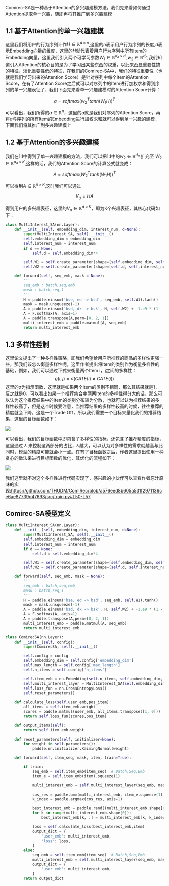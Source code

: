 Comirec-SA是一种基于Attention的多兴趣建模方法，我们先来看如何通过Attention提取单一兴趣，随即再将其推广到多兴趣建模

## 1.1 基于Attention的单一兴趣建模

这里我们将用户的行为序列计作$H \in \mathbb{R}^{d \times n}$,这里的$n$表示用户行为序列的长度,$d$表示Embedding向量的维度，这里的$H$就代表着用户行为序列中所有Item的Embedding向量，这里我们引入两个可学习参数$W_1 \in \mathbb{R}^{d_a \times d} ,w_2 \in \mathbb{R}^{d_a}$,我们知道引入Attention的核心目的是为了学习出某些东西的权重，以此来凸显重要性搞的特征，淡化重要性低的特征，在我们的Comirec-SA中，我们的特征重要性（也就是我们学习出来的Attention Score）是针对序列中每个Item的Attention Score，在有了Attention Score之后就可以对序列中的Item进行加权求和得到序列的单一兴趣表征了，我们下面先来看单一兴趣建模时的Attention Score计算：

$$ a = {softmax(w_{2}^{T} tanh(W_{1}H))}^{T} $$

可以看出，我们所得的$a \in \mathbb{R}^{n}$，这里的$a$就是我们对序列的Attention Score，再将$a$与序列的所有Item的Embedding进行加权求和就可以得到单一兴趣的建模，下面我们将其推广到多兴趣建模上

## 1.2 基于Attention的多兴趣建模

我们在1.1中得到了单一兴趣建模的方法，我们可以把1.1中的$w_2 \in \mathbb{R}^{d_a}$ 扩充至 $W_2 \in \mathbb{R}^{d_a \times K}$,这样的话，我们的Attention Score的计算公式就变成：

$$ A = {softmax(W_{2}^{T} tanh(W_{1}H))}^{T} $$

可以得到$A  \in \mathbb{R}^{n \times K}$,这时我们可以通过

$$ V_u = HA$$

得到用户的多兴趣表征，这里的$V_u \in \mathbb{R}^{d \times K}$，即为K个兴趣表征，其核心代码如下：

```python
class MultiInterest_SA(nn.Layer):
    def __init__(self, embedding_dim, interest_num, d=None):
        super(MultiInterest_SA, self).__init__()
        self.embedding_dim = embedding_dim
        self.interest_num = interest_num
        if d == None:
            self.d = self.embedding_dim*4

        self.W1 = self.create_parameter(shape=[self.embedding_dim, self.d])
        self.W2 = self.create_parameter(shape=[self.d, self.interest_num]) 

    def forward(self, seq_emb, mask = None):
        '''
        seq_emb : batch,seq,emb
        mask : batch,seq,1
        '''
        H = paddle.einsum('bse, ed -> bsd', seq_emb, self.W1).tanh()
        mask = mask.unsqueeze(-1)
        A = paddle.einsum('bsd, dk -> bsk', H, self.W2) + -1.e9 * (1 - mask)
        A = F.softmax(A, axis=1)
        A = paddle.transpose(A,perm=[0, 2, 1])
        multi_interest_emb = paddle.matmul(A, seq_emb)
        return multi_interest_emb
```

## 1.3 多样性控制

这里论文提出了一种多样性策略，即我们希望给用户所推荐的商品的多样性更强一些，那我们该怎么衡量多样性呢，这里作者提出将Item的类别作为衡量多样性的基础，例如，我们可以通过下式来衡量两个Item i，j之间的多样性：
$$ g(i,j)= \sigma(CATE(i) \ne CATE(j)) $$
这里的$\sigma$为指示函数，这里就是如果两个item的类别不相同，那么其结果就是1，反之就是0，可以看出如果一个推荐集合中两两Item的多样性得分大的话，那么可以认为这个推荐结果中的Item的类别分布较为分散，也就可以认为推荐结果的多样性较高了，但是这个时候要注意，当推荐结果的多样性较高的时候，往往推荐的精度就会下降，这是一个Trade Off，所以我们需要一个目标来量化我们的推荐结果，这里的目标函数如下：

![](https://ai-studio-static-online.cdn.bcebos.com/0e480f9bbab7489889b09deff46e9db067ca3982a94e411fb2454b04a39a76fb)

可以看出，我们的目标函数中即包含了多样性的指标，还包含了推荐精度的指标，这里通过 $\lambda$ 来控制这两部分的占比，$\lambda$越大，可以认为对多样性的需求就越高与此同时，模型的精度可能就会小一点。在有了目标函数之后，作者这里提出使用一种贪心的做法来进行目标函数的优化，其优化的流程如下：

![](https://ai-studio-static-online.cdn.bcebos.com/9ae4f109448942289ab72a2e6e3ee3627a97fe6c24544df280940fd83020bdd6)

我们这里就不对这个多样性进行代码实现了，感兴趣的小伙伴可以查看作者原汁原味的实现:https://github.com/THUDM/ComiRec/blob/a576eed8b605a531f2971136ce6ae87739d47693/src/train.py#L50-L57


## Comirec-SA模型定义


```python
class MultiInterest_SA(nn.Layer):
    def __init__(self, embedding_dim, interest_num, d=None):
        super(MultiInterest_SA, self).__init__()
        self.embedding_dim = embedding_dim
        self.interest_num = interest_num
        if d == None:
            self.d = self.embedding_dim*4

        self.W1 = self.create_parameter(shape=[self.embedding_dim, self.d])
        self.W2 = self.create_parameter(shape=[self.d, self.interest_num]) 

    def forward(self, seq_emb, mask = None):
        '''
        seq_emb : batch,seq,emb
        mask : batch,seq,1
        '''
        H = paddle.einsum('bse, ed -> bsd', seq_emb, self.W1).tanh()
        mask = mask.unsqueeze(-1)
        A = paddle.einsum('bsd, dk -> bsk', H, self.W2) + -1.e9 * (1 - mask)
        A = F.softmax(A, axis=1)
        A = paddle.transpose(A,perm=[0, 2, 1])
        multi_interest_emb = paddle.matmul(A, seq_emb)
        return multi_interest_emb
```

```python
class ComirecSA(nn.Layer):
    def __init__(self, config):
        super(ComirecSA, self).__init__()

        self.config = config
        self.embedding_dim = self.config['embedding_dim']
        self.max_length = self.config['max_length']
        self.n_items = self.config['n_items']

        self.item_emb = nn.Embedding(self.n_items, self.embedding_dim, padding_idx=0)
        self.multi_interest_layer = MultiInterest_SA(self.embedding_dim,interest_num=self.config['K'])
        self.loss_fun = nn.CrossEntropyLoss()
        self.reset_parameters()

    def calculate_loss(self,user_emb,pos_item):
        all_items = self.item_emb.weight
        scores = paddle.matmul(user_emb, all_items.transpose([1, 0]))
        return self.loss_fun(scores,pos_item)

    def output_items(self):
        return self.item_emb.weight

    def reset_parameters(self, initializer=None):
        for weight in self.parameters():
            paddle.nn.initializer.KaimingNormal(weight)

    def forward(self, item_seq, mask, item, train=True):

        if train:
            seq_emb = self.item_emb(item_seq)  # Batch,Seq,Emb
            item_e = self.item_emb(item).squeeze(1)

            multi_interest_emb = self.multi_interest_layer(seq_emb, mask)  # Batch,K,Emb

            cos_res = paddle.bmm(multi_interest_emb, item_e.squeeze(1).unsqueeze(-1))
            k_index = paddle.argmax(cos_res, axis=1)

            best_interest_emb = paddle.rand((multi_interest_emb.shape[0], multi_interest_emb.shape[2]))
            for k in range(multi_interest_emb.shape[0]):
                best_interest_emb[k, :] = multi_interest_emb[k, k_index[k], :]

            loss = self.calculate_loss(best_interest_emb,item)
            output_dict = {
                'user_emb': multi_interest_emb,
                'loss': loss,
            }
        else:
            seq_emb = self.item_emb(item_seq)  # Batch,Seq,Emb
            multi_interest_emb = self.multi_interest_layer(seq_emb, mask)  # Batch,K,Emb
            output_dict = {
                'user_emb': multi_interest_emb,
            }
        return output_dict
```
